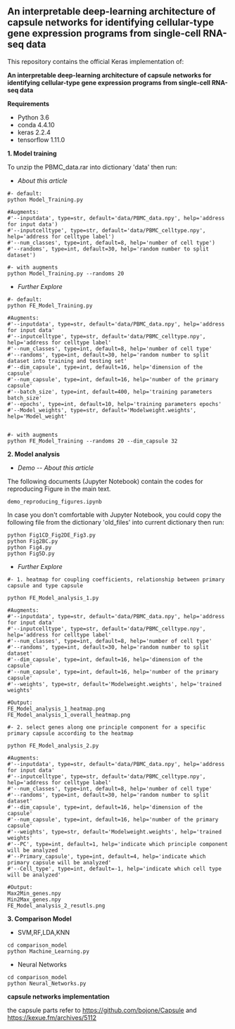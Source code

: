 ## An interpretable deep-learning architecture of capsule networks for identifying cellular-type gene expression programs from single-cell RNA-seq data

This repository contains the official Keras implementation of:

**An interpretable deep-learning architecture of capsule networks for identifying cellular-type gene expression programs from single-cell RNA-seq data**



**Requirements**
- Python 3.6
- conda 4.4.10
- keras 2.2.4
- tensorflow 1.11.0


**1. Model training**

To unzip the PBMC_data.rar into dictionary 'data' then run:

- *About this article*
```
#- default:
python Model_Training.py

#Augments:
#'--inputdata', type=str, default='data/PBMC_data.npy', help='address for input data')
#'--inputcelltype', type=str, default='data/PBMC_celltype.npy', help='address for celltype label')
#'--num_classes', type=int, default=8, help='number of cell type')
#'--randoms', type=int, default=30, help='random number to split dataset')

#- with augments
python Model_Training.py --randoms 20

```

- *Further Explore*
```
#- default:
python FE_Model_Training.py

#Augments:
#'--inputdata', type=str, default='data/PBMC_data.npy', help='address for input data'
#'--inputcelltype', type=str, default='data/PBMC_celltype.npy', help='address for celltype label'
#'--num_classes', type=int, default=8, help='number of cell type'
#'--randoms', type=int, default=30, help='random number to split dataset into training and testing set'
#'--dim_capsule', type=int, default=16, help='dimension of the capsule'
#'--num_capsule', type=int, default=16, help='number of the primary capsule'
#'--batch_size', type=int, default=400, help='training parameters batch_size'
#'--epochs', type=int, default=10, help='training parameters epochs'
#'--Model_weights', type=str, default='Modelweight.weights', help='Model_weight'


#- with augments
python FE_Model_Training --randoms 20 --dim_capsule 32
```

**2. Model analysis**

- *Demo -- About this article*

The following documents (Jupyter Notebook) contain the codes for reproducing Figure in the main text.
```
demo_reproducing_figures.ipynb
```
In case you don't comfortable with Jupyter Notebook, you could copy the following file from the dictionary 'old_files' into current dictionary then run:
```
python Fig1CD_Fig2DE_Fig3.py
python Fig2BC.py
python Fig4.py
python Fig5D.py
```

- *Further Explore*
```
#- 1. heatmap for coupling coefficients, relationship between primary capsule and type capsule

python FE_Model_analysis_1.py

#Augments:
#'--inputdata', type=str, default='data/PBMC_data.npy', help='address for input data'
#'--inputcelltype', type=str, default='data/PBMC_celltype.npy', help='address for celltype label'
#'--num_classes', type=int, default=8, help='number of cell type'
#'--randoms', type=int, default=30, help='random number to split dataset'
#'--dim_capsule', type=int, default=16, help='dimension of the capsule'
#'--num_capsule', type=int, default=16, help='number of the primary capsule'
#'--weights', type=str, default='Modelweight.weights', help='trained weights'

#Output:
FE_Model_analysis_1_heatmap.png
FE_Model_analysis_1_overall_heatmap.png

#- 2. select genes along one principle component for a specific primary capsule according to the heatmap

python FE_Model_analysis_2.py

#Augments:
#'--inputdata', type=str, default='data/PBMC_data.npy', help='address for input data'
#'--inputcelltype', type=str, default='data/PBMC_celltype.npy', help='address for celltype label'
#'--num_classes', type=int, default=8, help='number of cell type'
#'--randoms', type=int, default=30, help='random number to split dataset'
#'--dim_capsule', type=int, default=16, help='dimension of the capsule'
#'--num_capsule', type=int, default=16, help='number of the primary capsule'
#'--weights', type=str, default='Modelweight.weights', help='trained weights'
#'--PC', type=int, default=1, help='indicate which principle component will be analyzed '
#'--Primary_capsule', type=int, default=4, help='indicate which primary capsule will be analyzed'
#'--Cell_type', type=int, default=-1, help='indicate which cell type will be analyzed'

#Output:
Max2Min_genes.npy
Min2Max_genes.npy
FE_Model_analysis_2_resutls.png
```

**3. Comparison Model**

- SVM,RF,LDA,KNN
```
cd comparison_model
python Machine_Learning.py
```

- Neural Networks
```
cd comparison_model
python Neural_Networks.py
```

**capsule networks implementation**

the capsule parts refer to https://github.com/bojone/Capsule and https://kexue.fm/archives/5112